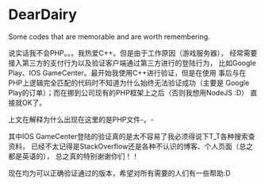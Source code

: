 # DearDairy
Some codes that are memorable and are worth remembering.

说实话我不会PHP。。。我热爱C++。但是由于工作原因（游戏服务器），
经常需要接入第三方的支付行为以及验证客户端通过第三方进行的登陆行为，
比如Google Play、IOS GameCenter。最开始我使用C++进行验证，但是在使用
事后与在PHP上逻辑完全匹配的代码时不知道为什么始终无法验证成功（主要是
Google Play的订单）；而在挪到公司现有的PHP框架上之后（否则我想用NodeJS :D）
直接就OK了。

上文在解释为什么出现在这里的是PHP文件-。-

其中IOS GameCenter登陆的验证真的是太不容易了我必须得说下T_T各种搜索查资料，
已经不太记得是StackOverflow还是各种不认识的博客、个人页面（总之都是英语的），
总之真的特别谢谢你们！！

现在均为可以正确验证通过的版本，希望对所有需要的人们有一些帮助:D

